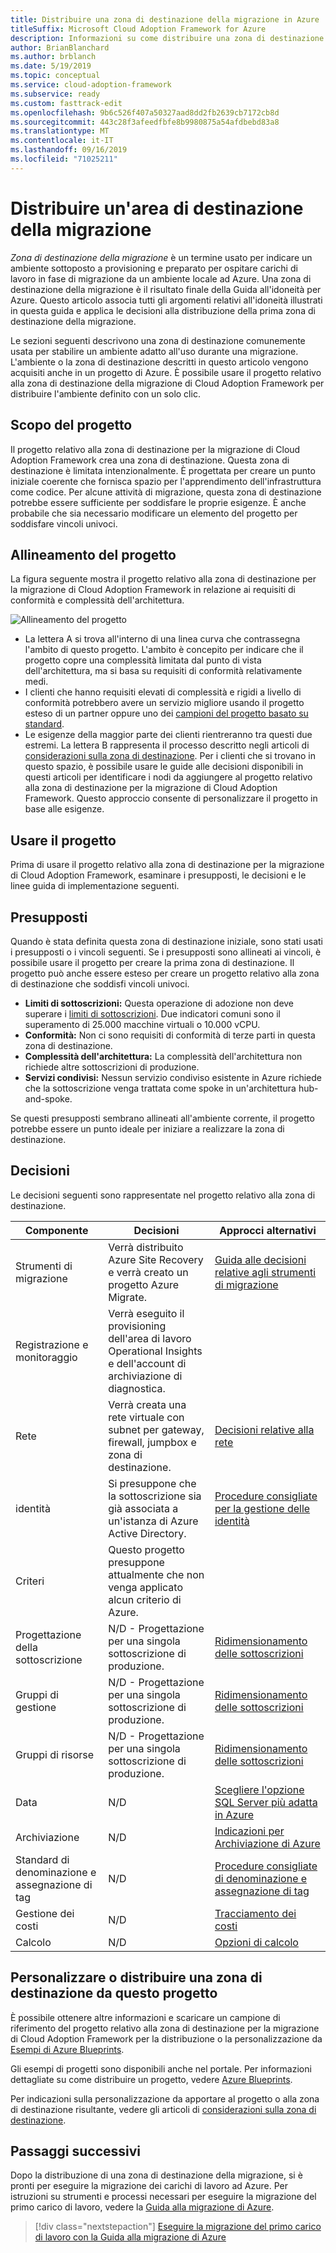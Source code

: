 ```yaml
---
title: Distribuire una zona di destinazione della migrazione in Azure
titleSuffix: Microsoft Cloud Adoption Framework for Azure
description: Informazioni su come distribuire una zona di destinazione della migrazione in Azure.
author: BrianBlanchard
ms.author: brblanch
ms.date: 5/19/2019
ms.topic: conceptual
ms.service: cloud-adoption-framework
ms.subservice: ready
ms.custom: fasttrack-edit
ms.openlocfilehash: 9b6c526f407a50327aad8dd2fb2639cb7172cb8d
ms.sourcegitcommit: 443c28f3afeedfbfe8b9980875a54afdbebd83a8
ms.translationtype: MT
ms.contentlocale: it-IT
ms.lasthandoff: 09/16/2019
ms.locfileid: "71025211"
---
```

# <a name="deploy-a-migration-landing-zone"></a>Distribuire un'area di destinazione della migrazione

*Zona di destinazione della migrazione* è un termine usato per indicare un ambiente sottoposto a provisioning e preparato per ospitare carichi di lavoro in fase di migrazione da un ambiente locale ad Azure. Una zona di destinazione della migrazione è il risultato finale della Guida all'idoneità per Azure. Questo articolo associa tutti gli argomenti relativi all'idoneità illustrati in questa guida e applica le decisioni alla distribuzione della prima zona di destinazione della migrazione.

Le sezioni seguenti descrivono una zona di destinazione comunemente usata per stabilire un ambiente adatto all'uso durante una migrazione. L'ambiente o la zona di destinazione descritti in questo articolo vengono acquisiti anche in un progetto di Azure. È possibile usare il progetto relativo alla zona di destinazione della migrazione di Cloud Adoption Framework per distribuire l'ambiente definito con un solo clic.

## <a name="purpose-of-the-blueprint"></a>Scopo del progetto

Il progetto relativo alla zona di destinazione per la migrazione di Cloud Adoption Framework crea una zona di destinazione. Questa zona di destinazione è limitata intenzionalmente. È progettata per creare un punto iniziale coerente che fornisca spazio per l'apprendimento dell'infrastruttura come codice. Per alcune attività di migrazione, questa zona di destinazione potrebbe essere sufficiente per soddisfare le proprie esigenze. È anche probabile che sia necessario modificare un elemento del progetto per soddisfare vincoli univoci.

## <a name="blueprint-alignment"></a>Allineamento del progetto

La figura seguente mostra il progetto relativo alla zona di destinazione per la migrazione di Cloud Adoption Framework in relazione ai requisiti di conformità e complessità dell'architettura.

![Allineamento del progetto](../../_images/ready/blueprint-overview.png)

- La lettera A si trova all'interno di una linea curva che contrassegna l'ambito di questo progetto. L'ambito è concepito per indicare che il progetto copre una complessità limitata dal punto di vista dell'architettura, ma si basa su requisiti di conformità relativamente medi.
- I clienti che hanno requisiti elevati di complessità e rigidi a livello di conformità potrebbero avere un servizio migliore usando il progetto esteso di un partner oppure uno dei [campioni del progetto basato su standard](https://docs.microsoft.com/azure/governance/blueprints/samples/).
- Le esigenze della maggior parte dei clienti rientreranno tra questi due estremi. La lettera B rappresenta il processo descritto negli articoli di [considerazioni sulla zona di destinazione](../considerations/index.md). Per i clienti che si trovano in questo spazio, è possibile usare le guide alle decisioni disponibili in questi articoli per identificare i nodi da aggiungere al progetto relativo alla zona di destinazione per la migrazione di Cloud Adoption Framework. Questo approccio consente di personalizzare il progetto in base alle esigenze.

## <a name="use-this-blueprint"></a>Usare il progetto

Prima di usare il progetto relativo alla zona di destinazione per la migrazione di Cloud Adoption Framework, esaminare i presupposti, le decisioni e le linee guida di implementazione seguenti.

## <a name="assumptions"></a>Presupposti

Quando è stata definita questa zona di destinazione iniziale, sono stati usati i presupposti o i vincoli seguenti. Se i presupposti sono allineati ai vincoli, è possibile usare il progetto per creare la prima zona di destinazione. Il progetto può anche essere esteso per creare un progetto relativo alla zona di destinazione che soddisfi vincoli univoci.

- **Limiti di sottoscrizioni:** Questa operazione di adozione non deve superare i [limiti di sottoscrizioni](https://docs.microsoft.com/azure/azure-subscription-service-limits). Due indicatori comuni sono il superamento di 25.000 macchine virtuali o 10.000 vCPU.
- **Conformità:** Non ci sono requisiti di conformità di terze parti in questa zona di destinazione.
- **Complessità dell'architettura:** La complessità dell'architettura non richiede altre sottoscrizioni di produzione.
- **Servizi condivisi:** Nessun servizio condiviso esistente in Azure richiede che la sottoscrizione venga trattata come spoke in un'architettura hub-and-spoke.

Se questi presupposti sembrano allineati all'ambiente corrente, il progetto potrebbe essere un punto ideale per iniziare a realizzare la zona di destinazione.

## <a name="decisions"></a>Decisioni

Le decisioni seguenti sono rappresentate nel progetto relativo alla zona di destinazione.

| Componente | Decisioni | Approcci alternativi |
|---------|---------|---------|
|Strumenti di migrazione|Verrà distribuito Azure Site Recovery e verrà creato un progetto Azure Migrate.|[Guida alle decisioni relative agli strumenti di migrazione](../../decision-guides/migrate-decision-guide/index.md)|
|Registrazione e monitoraggio|Verrà eseguito il provisioning dell'area di lavoro Operational Insights e dell'account di archiviazione di diagnostica.|         |
|Rete|Verrà creata una rete virtuale con subnet per gateway, firewall, jumpbox e zona di destinazione.|[Decisioni relative alla rete](../considerations/network-decisions.md)|
|identità|Si presuppone che la sottoscrizione sia già associata a un'istanza di Azure Active Directory.|[Procedure consigliate per la gestione delle identità](https://docs.microsoft.com/azure/security/azure-security-identity-management-best-practices?toc=https://docs.microsoft.com/azure/cloud-adoption-framework/toc.json&bc=https://docs.microsoft.com/azure/cloud-adoption-framework/bread/toc.json)         |
|Criteri|Questo progetto presuppone attualmente che non venga applicato alcun criterio di Azure.|         |
|Progettazione della sottoscrizione|N/D - Progettazione per una singola sottoscrizione di produzione.|[Ridimensionamento delle sottoscrizioni](../considerations/scaling-subscriptions.md)|
|Gruppi di gestione|N/D - Progettazione per una singola sottoscrizione di produzione.|[Ridimensionamento delle sottoscrizioni](../considerations/scaling-subscriptions.md)         |
|Gruppi di risorse|N/D - Progettazione per una singola sottoscrizione di produzione.|[Ridimensionamento delle sottoscrizioni](../considerations/scaling-subscriptions.md)         |
|Data|N/D|[Scegliere l'opzione SQL Server più adatta in Azure](https://docs.microsoft.com/azure/sql-database/sql-database-paas-vs-sql-server-iaas?toc=https://docs.microsoft.com/azure/cloud-adoption-framework/toc.json&bc=https://docs.microsoft.com/azure/cloud-adoption-framework/bread/toc.json)         |
|Archiviazione|N/D|[Indicazioni per Archiviazione di Azure](../considerations/storage-guidance.md)         |
|Standard di denominazione e assegnazione di tag|N/D|[Procedure consigliate di denominazione e assegnazione di tag](../considerations/naming-and-tagging.md)         |
|Gestione dei costi|N/D|[Tracciamento dei costi](../azure-best-practices/track-costs.md)|
|Calcolo|N/D|[Opzioni di calcolo](../considerations/compute-decisions.md)|

## <a name="customize-or-deploy-a-landing-zone-from-this-blueprint"></a>Personalizzare o distribuire una zona di destinazione da questo progetto

È possibile ottenere altre informazioni e scaricare un campione di riferimento del progetto relativo alla zona di destinazione per la migrazione di Cloud Adoption Framework per la distribuzione o la personalizzazione da [Esempi di Azure Blueprints](https://docs.microsoft.com/azure/governance/blueprints/samples/index).

Gli esempi di progetti sono disponibili anche nel portale. Per informazioni dettagliate su come distribuire un progetto, vedere [Azure Blueprints](./govern-org-compliance.md?tabs=azureblueprints#create-a-blueprint).

Per indicazioni sulla personalizzazione da apportare al progetto o alla zona di destinazione risultante, vedere gli articoli di [considerazioni sulla zona di destinazione](../considerations/index.md).

## <a name="next-steps"></a>Passaggi successivi

Dopo la distribuzione di una zona di destinazione della migrazione, si è pronti per eseguire la migrazione dei carichi di lavoro ad Azure.
Per istruzioni su strumenti e processi necessari per eseguire la migrazione del primo carico di lavoro, vedere la [Guida alla migrazione di Azure](../../migrate/azure-migration-guide/index.md).

> [!div class="nextstepaction"]
> [Eseguire la migrazione del primo carico di lavoro con la Guida alla migrazione di Azure](../../migrate/azure-migration-guide/index.md)
